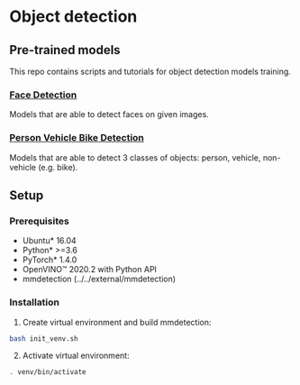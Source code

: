 # Object detection

## Pre-trained models

This repo contains scripts and tutorials for object detection models training.

### [Face Detection](face-detection/face_detection.md)

Models that are able to detect faces on given images.

### [Person Vehicle Bike Detection](person-vehicle-bike-detection/person_vehicle_bike_detection.md)

Models that are able to detect 3 classes of objects: person, vehicle, non-vehicle (e.g. bike).

## Setup

### Prerequisites

* Ubuntu\* 16.04
* Python\* >=3.6
* PyTorch\* 1.4.0
* OpenVINO™ 2020.2 with Python API
* mmdetection (../../external/mmdetection)

### Installation

1. Create virtual environment and build mmdetection:
```bash
bash init_venv.sh
```

2. Activate virtual environment:
```bash
. venv/bin/activate
```
